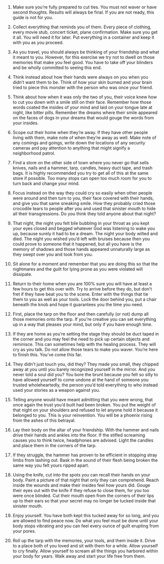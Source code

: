 1. Make sure you’re fully prepared to cut ties. You must not waver or have second thoughts. Results will always be final. If you are not ready, this guide is not for you.

2. Collect everything that reminds you of them. Every piece of clothing, every movie stub, concert ticket, plane confirmation. Make sure you get it all. You will need it for later. Put everything in a container and keep it with you as you proceed.


3. As you travel, you should always be thinking of your friendship and what it meant to you. However, for this exercise we try not to dwell on those memories that make you feel good. You have to take off your blinders and be wholly committed to seeing this end.

4. Think instead about how their hands were always on you when you didn’t want them to be. Think of how your skin burned and your brain tried to piece this monster with the person who was once your friend.

5. Think about how when it was only the two of you, their voice knew how to cut you down with a smile still on their face. Remember how those words coated the insides of your mind and laid on your tongue late at night, like bitter pills. Remember the dreams where their smile appeared on the faces of dogs in your dreams that would gouge the words from your insides.

6. Scope out their home when they’re away. If they have other people living with them, make note of when they’re away as well. Make note of any comings and goings, write down the locations of any security cameras and pay attention to anything that might signify a neighborhood patrol.

7. Find a store on the other side of town where you never go that sells knives, nails and a hammer, tarp, candles, heavy duct tape, and trash bags. It is highly recommended you try to get all of this at the same store if possible. Too many stops can open too much room for you to turn back and change your mind.

8. Focus instead on the way they could cry so easily when other people were around and then turn to you, their face covered with their hands, and give you that same sneaking smile. How they probably cried those crocodile tears to people after you and used that sinister mouth to hide all their transgressions. Do you think they told anyone about that night?

9. That night, the night you felt bile bubbling in your throat as you kept your eyes closed and begged whatever God was listening to wake you up, because surely it had to be a dream. The night your body wilted and died. The night you wished you’d left with bruises because then you could prove to someone that it happened, but all you have is the memory of shadows and those hands appeared unnaturally large as they swept over you and took from you.

10. Sit alone for a moment and remember that you are doing this so that the nightmares and the guilt for lying prone as you were violated will dissipate.

11. Return to their home when you are 100% sure you will have at least a few hours to get this over with. Try to arrive before they do, but don’t fret if they have beat you to the scene. Enter with the things that tie them to you as well as your tools. Lock the door behind you, put a chair beneath the knob and hope it guarantees you the time you need.

12. First, place the tarp on the floor and then carefully (or not) dump all those memories onto the tarp. If you're creative you can set everything up in a way that pleases your mind, but only if you have enough time.

13. If they are home as you’re setting the stage they should be duct taped in the corner and you may feel the need to pick up certain objects and reminisce. This can sometimes help with the healing process. They will cry as you talk. Do not allow those tears to make you waver. You’re here to finish this. You’ve come this far.

14. They didn’t just touch you, did they? They made you small, they chipped away at you until you barely recognized yourself in the mirror. And you never told a soul did you? You bore the brunt because you felt so silly to have allowed yourself to come undone at the hand of someone you trusted wholeheartedly, the person you’d told everything to who instead used your stories as a weapon against you.

15. Telling anyone would have meant admitting that you were wrong, that once again the trust you’d built had been broken. You put the weight of that night on your shoulders and refused to let anyone hold it because it belonged to you. This is your reinvention. You will be a phoenix rising from the ashes of this betrayal.

16. Lay their body on the altar of your friendship. With the hammer and nails drive their hands and ankles into the floor. If the stifled screaming causes you to think twice, headphones are advised. Light the candles and place them in the corners of the tarp.

17. If they struggle, the hammer has proven to be efficient in stopping stray limbs from lashing out. Bask in the sound of their flesh being broken the same way you felt yours ripped apart.

18. Using the knife, cut into the spots you can recall their hands on your body. Paint a picture of that night that only they can comprehend. Reach inside the wounds and make their insides feel how yours did. Gouge their eyes out with the knife if they refuse to close them, for you too were once blinded. Cut their mouth open from the corners of their lips up to their ears so that your secret may no longer be tucked inside that sinister mouth.

19. Enjoy yourself. You have both kept this tucked away for so long, and you are allowed to find peace now. Do what you feel must be done until your body stops vibrating and you can feel every ounce of guilt erupting from your pores.

20. Roll up the tarp with the memories, your tools, and them inside it. Drive to a place both of you loved and sit with them for a while. Allow yourself to cry finally. Allow yourself to scream all the things you harbored within your body for years. Walk away and start your life free from them.